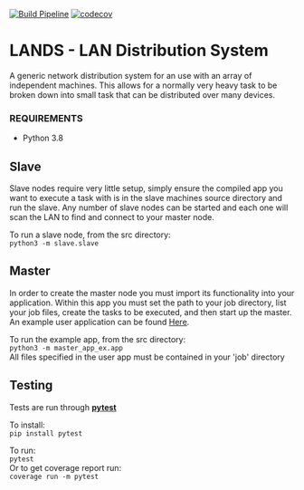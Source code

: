 [![Build Pipeline](https://github.com/catnapz/LANDS/workflows/Build%20Pipeline/badge.svg)](https://github.com/catnapz/LANDS/actions)
[![codecov](https://codecov.io/gh/catnapz/LANDS/branch/master/graph/badge.svg)](https://codecov.io/gh/catnapz/LANDS)

# LANDS - LAN Distribution System
A generic network distribution system for an use with an array of independent machines. This allows for a 
normally very heavy task to be broken down into small task that can be distributed over many devices.

### REQUIREMENTS
- Python 3.8

## Slave
Slave nodes require very little setup, simply ensure the compiled app you want to execute a task with is in
the slave machines source directory and run the slave. Any number of slave nodes can be started and each one
will scan the LAN to find and connect to your master node.

To run a slave node, from the src directory:  
`python3 -m slave.slave`

## Master
In order to create the master node you must import its functionality into your application.
Within this app you must set the path to your job directory, list your job files, create the tasks to be executed,
and then start up the master. An example user application can be found [Here](/src/master_app_ex/app.py).

To run the example app, from the src directory:  
`python3 -m master_app_ex.app`  
All files specified in the user app must be contained in your 'job' directory

## Testing
Tests are run through [**pytest**](https://docs.pytest.org/en/latest/)

To install:  
`pip install pytest`

To run:  
`pytest`  
Or to get coverage report run:  
`coverage run -m pytest`
